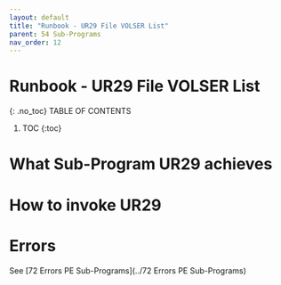 ```yaml
---
layout: default
title: "Runbook - UR29 File VOLSER List"
parent: 54 Sub-Programs
nav_order: 12
---
```


# Runbook - UR29 File VOLSER List
{: .no_toc}
TABLE OF CONTENTS 
1. TOC
{:toc}  

# What Sub-Program UR29 achieves

# How to invoke UR29

# Errors
See [72 Errors PE Sub-Programs](../72 Errors PE Sub-Programs)
